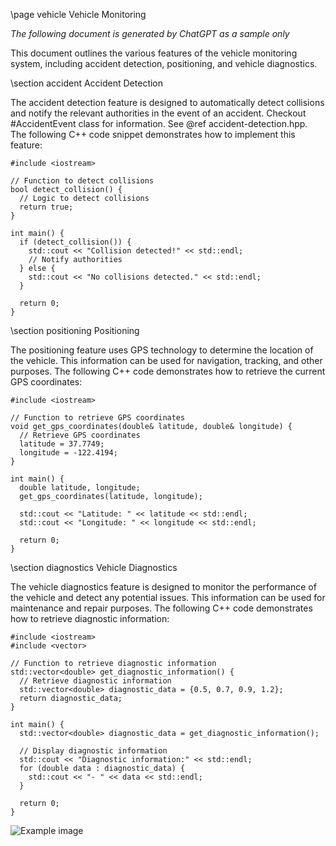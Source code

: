 \page vehicle Vehicle Monitoring

_The following document is generated by ChatGPT as a sample only_

This document outlines the various features of the vehicle monitoring system, including accident detection, positioning, and vehicle diagnostics.


\section accident Accident Detection

The accident detection feature is designed to automatically detect collisions and notify the relevant authorities in the event of an accident.
Checkout #AccidentEvent class for information.
See @ref accident-detection.hpp.
The following C++ code snippet demonstrates how to implement this feature:

    #include <iostream>

    // Function to detect collisions
    bool detect_collision() {
      // Logic to detect collisions
      return true;
    }

    int main() {
      if (detect_collision()) {
        std::cout << "Collision detected!" << std::endl;
        // Notify authorities
      } else {
        std::cout << "No collisions detected." << std::endl;
      }

      return 0;
    }

\section positioning Positioning

The positioning feature uses GPS technology to determine the location of the vehicle. This information can be used for navigation, tracking, and other purposes. The following C++ code demonstrates how to retrieve the current GPS coordinates:

    #include <iostream>

    // Function to retrieve GPS coordinates
    void get_gps_coordinates(double& latitude, double& longitude) {
      // Retrieve GPS coordinates
      latitude = 37.7749;
      longitude = -122.4194;
    }

    int main() {
      double latitude, longitude;
      get_gps_coordinates(latitude, longitude);

      std::cout << "Latitude: " << latitude << std::endl;
      std::cout << "Longitude: " << longitude << std::endl;

      return 0;
    }

\section diagnostics Vehicle Diagnostics

The vehicle diagnostics feature is designed to monitor the performance of the vehicle and detect any potential issues. This information can be used for maintenance and repair purposes. The following C++ code demonstrates how to retrieve diagnostic information:

    #include <iostream>
    #include <vector>

    // Function to retrieve diagnostic information
    std::vector<double> get_diagnostic_information() {
      // Retrieve diagnostic information
      std::vector<double> diagnostic_data = {0.5, 0.7, 0.9, 1.2};
      return diagnostic_data;
    }

    int main() {
      std::vector<double> diagnostic_data = get_diagnostic_information();

      // Display diagnostic information
      std::cout << "Diagnostic information:" << std::endl;
      for (double data : diagnostic_data) {
        std::cout << "- " << data << std::endl;
      }

      return 0;
    }


![Example image](Owl.jpg)